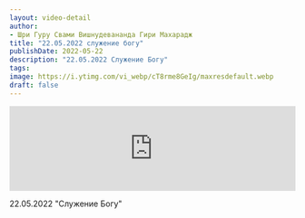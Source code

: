 ```yaml
---
layout: video-detail
author:
- Шри Гуру Свами Вишнудевананда Гири Махарадж
title: "22.05.2022 служение богу"
publishDate: 2022-05-22
description: "22.05.2022 Служение Богу"
tags: 
image: https://i.ytimg.com/vi_webp/cT8rme8GeIg/maxresdefault.webp
draft: false
---
```


<iframe width="100%" src="https://www.youtube.com/embed/cT8rme8GeIg" frameborder="0" allowfullscreen=""></iframe> 

 22.05.2022 "Служение Богу"

  

 